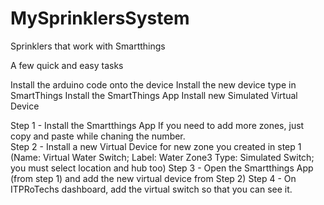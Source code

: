 # MySprinklersSystem
Sprinklers that work with Smartthings

A few quick and easy tasks

Install the arduino code onto the device
Install the new device type in SmartThings
Install the SmartThings App
Install new Simulated Virtual Device


Step 1 - Install the Smartthings App
If you need to add more zones, just copy and paste while chaning the number.  
Step 2 - Install a new Virtual Device for new zone you created in step 1 (Name: Virtual Water Switch; Label: Water Zone3 Type: Simulated Switch; you must select location and hub too)
Step 3 - Open the Smartthings App (from step 1) and add the new virtual device from Step 2)
Step 4 - On ITPRoTechs dashboard, add the virtual switch so that you can see it.

